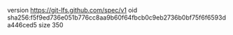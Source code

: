 version https://git-lfs.github.com/spec/v1
oid sha256:f5f9ed736e051b776cc8aa9b60f64fbcb0c9eb2736b0bf75f6f6593da446ced5
size 350

